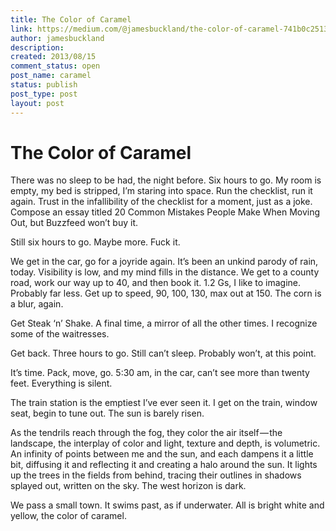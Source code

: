 ```yaml
---
title: The Color of Caramel
link: https://medium.com/@jamesbuckland/the-color-of-caramel-741b0c2513e9
author: jamesbuckland
description: 
created: 2013/08/15
comment_status: open
post_name: caramel
status: publish
post_type: post
layout: post
---
```


# The Color of Caramel

There was no sleep to be had, the night before. Six hours to go. My room is empty, my bed is stripped, I’m staring into space. Run the checklist, run it again. Trust in the infallibility of the checklist for a moment, just as a joke. Compose an essay titled 20 Common Mistakes People Make When Moving Out, but Buzzfeed won’t buy it.

Still six hours to go. Maybe more. Fuck it.

We get in the car, go for a joyride again. It’s been an unkind parody of rain, today. Visibility is low, and my mind fills in the distance. We get to a county road, work our way up to 40, and then book it. 1.2 Gs, I like to imagine. Probably far less. Get up to speed, 90, 100, 130, max out at 150. The corn is a blur, again.

Get Steak ‘n’ Shake. A final time, a mirror of all the other times. I recognize some of the waitresses.

Get back. Three hours to go. Still can’t sleep. Probably won’t, at this point.

It’s time. Pack, move, go. 5:30 am, in the car, can’t see more than twenty feet. Everything is silent.

The train station is the emptiest I’ve ever seen it. I get on the train, window seat, begin to tune out. The sun is barely risen.

As the tendrils reach through the fog, they color the air itself — the landscape, the interplay of color and light, texture and depth, is volumetric. An infinity of points between me and the sun, and each dampens it a little bit, diffusing it and reflecting it and creating a halo around the sun. It lights up the trees in the fields from behind, tracing their outlines in shadows splayed out, written on the sky. The west horizon is dark.

We pass a small town. It swims past, as if underwater. All is bright white and yellow, the color of caramel.